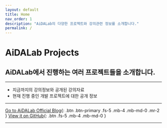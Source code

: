 ```yaml
---
layout: default
title: Home
nav_order: 1
description: "AiDALab의 다양한 프로젝트와 강의관련 정보를 소개합니다."
permalink: /
---
```


# **AiDALab Projects**
## AiDALab에서 진행하는 여러 프로젝트들을 소개합니다.

---

- 지금까지의 강의정보와 공개된 강의자료
- 현재 진행 중인 개발 프로젝트에 대한 공개 정보

---

[Go to AiDALab Official Blog](https://aidalab.tistory.com/){: .btn .btn-primary .fs-5 .mb-4 .mb-md-0 .mr-2 }
[View it on GitHub](https://github.com/aidalabs){: .btn .fs-5 .mb-4 .mb-md-0 }

---


